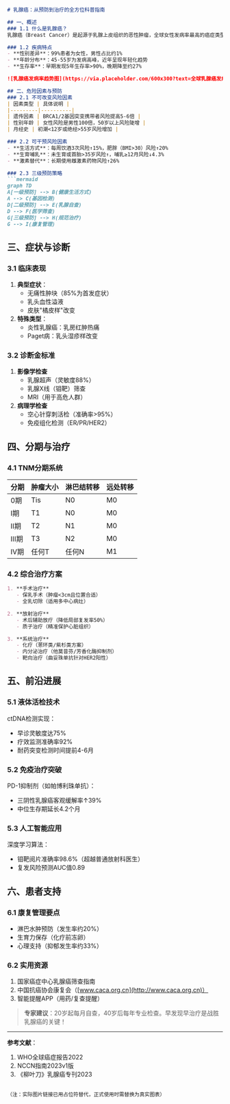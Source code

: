 

```markdown
# 乳腺癌：从预防到治疗的全方位科普指南

## 一、概述
### 1.1 什么是乳腺癌？
乳腺癌（Breast Cancer）是起源于乳腺上皮组织的恶性肿瘤，全球女性发病率最高的癌症类型。据世界卫生组织（WHO）统计，2020年全球新确诊乳腺癌病例达230万例，占所有癌症病例的11.7%。

### 1.2 疾病特点
- **性别差异**：99%患者为女性，男性占比约1%
- **年龄分布**：45-55岁为发病高峰，近年呈现年轻化趋势
- **生存率**：早期发现5年生存率>90%，晚期降至约27%

![乳腺癌发病率趋势图](https://via.placeholder.com/600x300?text=全球乳腺癌发病率+逐年上升)

## 二、危险因素与预防
### 2.1 不可改变风险因素
| 因素类型 | 具体说明 |
|---------|----------|
| 遗传因素 | BRCA1/2基因突变携带者风险提高5-6倍 |
| 性别年龄 | 女性风险是男性100倍，50岁以上风险陡增 |
| 月经史 | 初潮<12岁或绝经>55岁风险增加 |

### 2.2 可干预风险因素
- **生活方式**：每周饮酒3次风险↑15%，肥胖（BMI>30）风险↑20%
- **生育哺乳**：未生育或首胎>35岁风险↑，哺乳≥12月风险↓4.3%
- **激素替代**：长期使用雌激素药物风险↑26%

### 2.3 三级预防策略
```mermaid
graph TD
A[一级预防] --> B(健康生活方式)
A --> C(基因检测)
D[二级预防] --> E(乳腺自查)
D --> F(医学筛查)
G[三级预防] --> H(规范治疗)
G --> I(康复管理)
```

## 三、症状与诊断
### 3.1 临床表现
1. **典型症状**：
   - 无痛性肿块（85%为首发症状）
   - 乳头血性溢液
   - 皮肤"橘皮样"改变
2. **特殊类型**：
   - 炎性乳腺癌：乳房红肿热痛
   - Paget病：乳头湿疹样改变

### 3.2 诊断金标准
1. **影像学检查**
   - 乳腺超声（灵敏度88%）
   - 乳腺X线（钼靶）筛查
   - MRI（用于高危人群）
2. **病理学检查**
   - 空心针穿刺活检（准确率>95%）
   - 免疫组化检测（ER/PR/HER2）

## 四、分期与治疗
### 4.1 TNM分期系统
| 分期 | 肿瘤大小 | 淋巴结转移 | 远处转移 |
|-----|---------|-----------|---------|
| 0期 | Tis     | N0        | M0      |
| I期 | T1      | N0        | M0      |
| II期| T2      | N1        | M0      |
| III期| T3      | N2        | M0      |
| IV期| 任何T   | 任何N     | M1      |

### 4.2 综合治疗方案
```markdown
1. **手术治疗**
   - 保乳手术（肿瘤<3cm且位置合适）
   - 全乳切除（适用多中心病灶）

2. **放射治疗**
   - 术后辅助放疗（降低局部复发率50%）
   - 质子治疗（精准保护心脏组织）

3. **系统治疗**
   - 化疗（蒽环类/紫杉类方案）
   - 内分泌治疗（他莫昔芬/芳香化酶抑制剂）
   - 靶向治疗（曲妥珠单抗针对HER2阳性）
```

## 五、前沿进展
### 5.1 液体活检技术
ctDNA检测实现：
- 早诊灵敏度达75%
- 疗效监测准确率92%
- 耐药突变检测时间提前4-6月

### 5.2 免疫治疗突破
PD-1抑制剂（如帕博利珠单抗）：
- 三阴性乳腺癌客观缓解率↑39%
- 中位生存期延长4.2个月

### 5.3 人工智能应用
深度学习算法：
- 钼靶阅片准确率98.6%（超越普通放射科医生）
- 复发风险预测AUC值0.89

## 六、患者支持
### 6.1 康复管理要点
- 淋巴水肿预防（发生率约20%）
- 生育力保存（化疗前冻卵）
- 心理支持（抑郁发生率约33%）

### 6.2 实用资源
1. 国家癌症中心乳腺癌筛查指南
2. 中国抗癌协会康复会（[www.caca.org.cn](http://www.caca.org.cn)）
3. 智能提醒APP（用药/复查提醒）

> **专家建议**：20岁起每月自查，40岁后每年专业检查。早发现早治疗是战胜乳腺癌的关键！

---
**参考文献**：
1. WHO全球癌症报告2022
2. NCCN指南2023v1版
3. 《柳叶刀》乳腺癌专刊2023
```

（注：实际图片链接已用占位符替代，正式使用时需替换为真实图表）